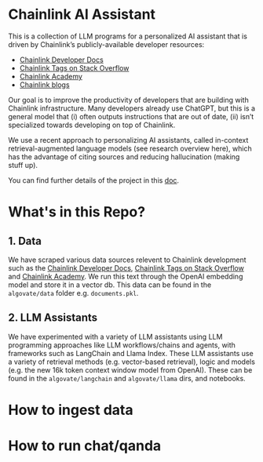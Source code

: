 # Chainlink AI Assistant

This is a collection of LLM programs for a personalized AI assistant that is driven by Chainlink’s publicly-available developer resources: 

* [Chainlink Developer Docs](https://docs.chain.link/getting-started/conceptual-overview)
* [Chainlink Tags on Stack Overflow](https://stackoverflow.com/questions/tagged/chainlink)
* [Chainlink Academy](https://chainlink.education/)
* [Chainlink blogs](https://blog.chain.link/)

Our goal is to improve the productivity of developers that are building with Chainlink infrastructure. Many developers already use ChatGPT, but this is a general model that (i) often outputs instructions that are out of date, (ii) isn’t specialized towards developing on top of Chainlink. 

We use a recent approach to personalizing AI assistants, called in-context retrieval-augmented language models (see research overview here), which has the advantage of citing sources and reducing hallucination (making stuff up).

You can find further details of the project in this [doc](https://docs.google.com/document/d/1KledT3tFueBkgaTI19K_3I2OXIGf4CtR0Hc5gwXIgR0/edit?usp=sharing).

# What's in this Repo?

## 1. Data

We have scraped various data sources relevent to Chainlink development such as the [Chainlink Developer Docs](https://docs.chain.link/getting-started/conceptual-overview), [Chainlink Tags on Stack Overflow](https://stackoverflow.com/questions/tagged/chainlink) and [Chainlink Academy](https://chainlink.education/). We run this text through the OpenAI embedding model and store it in a vector db. This data can be found in the `algovate/data` folder e.g. `documents.pkl`.

## 2. LLM Assistants

We have experimented with a variety of LLM assistants using LLM programming approaches like LLM workflows/chains and agents, with frameworks such as LangChain and Llama Index. These LLM assistants use a variety of retrieval methods (e.g. vector-based retrieval), logic and models (e.g. the new 16k token context window model from OpenAI). These can be found in the `algovate/langchain` and `algovate/llama` dirs, and notebooks.

# How to ingest data

# How to run chat/qanda